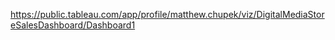 https://public.tableau.com/app/profile/matthew.chupek/viz/DigitalMediaStoreSalesDashboard/Dashboard1
